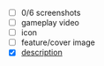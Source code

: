 - [ ] 0/6 screenshots
- [ ] gameplay video
- [ ] icon
- [ ] feature/cover image
- [x] [description](https://github.com/velzevelt/heaven/blob/main/README.md)